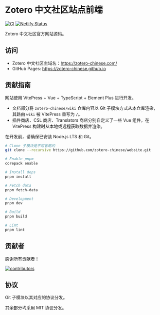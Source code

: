 # Zotero 中文社区站点前端

[![CI](https://github.com/zotero-chinese/website/actions/workflows/ci.yml/badge.svg)](https://github.com/zotero-chinese/website/actions/workflows/ci.yml)
[![Netlify Status](https://api.netlify.com/api/v1/badges/aaa3fdac-5809-409e-b99d-012a232fed18/deploy-status)](https://app.netlify.com/sites/zotero-zh/deploys)

Zotero 中文社区官方网站源码。

## 访问

- Zotero 中文社区主域名：<https://zotero-chinese.com/>
- GitHub Pages: <https://zotero-chinese.github.io>

## 贡献指南

网站使用 VitePress + Vue + TypeScript + Element Plus 进行开发。

- 文档部分将 `zotero-chinese/wiki` 仓库内容以 Git 子模块方式从本仓库渲染，其路由 `wiki` 被 VitePress 重写为 `/`。
- 插件商店、CSL 商店、Translators 商店分别自定义了一些 Vue 组件，在 VitePress 构建时从本地或远程获取数据并渲染。

在开发前，请确保已安装 Node.js LTS 和 Git。

```bash
# Clone 子模块是不可省略的
git clone --recursive https://github.com/zotero-chinese/website.git

# Enable pnpm
corepack enable

# Install deps
pnpm install

# Fetch data
pnpm fetch-data

# Development
pnpm dev

# Build
pnpm build

# Lint
pnpm lint
```

## 贡献者

感谢所有贡献者！

[![contributors](https://contrib.rocks/image?repo=zotero-chinese/website)](https://github.com/zotero-chinese/website/graphs/contributors)

## 协议

Git 子模块以其对应的协议分发。

其余部分均采用 MIT 协议分发。
